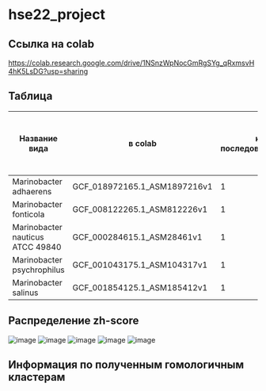 # hse22_project
## Ссылка на colab
https://colab.research.google.com/drive/1NSnzWpNocGmRgSYg_qRxmsvH4hK5LsDG?usp=sharing
## Таблица
| Название вида     | в colab | к-во последовательностей | общая длина | количество аннотированных генов | доля аннотированных генов в геноме | кол-во участков с zh-score >500 | Общая длина участков с zh-score > 500 |
| ---      | ---       | ---      | ---       | ---      | ---       | ---      | ---       |
| Marinobacter adhaerens | GCF_018972165.1_ASM1897216v1 | 1 | 4420856 | 4148 | 91.85% | 12648 | 137032 |
| Marinobacter fonticola | GCF_008122265.1_ASM812226v1 | 1 | 4543926 | 4054 | 87.94% | 23132 | 249602 |
| Marinobacter nauticus ATCC 49840 | GCF_000284615.1_ASM28461v1 | 1 | 3989480 | 3676 | 91.92% | 11762	| 127988 |
| Marinobacter psychrophilus | GCF_001043175.1_ASM104317v1 | 1 | 3998597 | 3677	 | 89.33% | 17237 | 185505 |
| Marinobacter salinus | GCF_001854125.1_ASM185412v1 | 1 | 4121005 | 3819 | 91.58% | 11628 | 126110 |
## Распределение zh-score
![image](https://user-images.githubusercontent.com/95506249/175116603-a999f9fb-d0ba-43b4-865f-453410f49c7d.png)
![image](https://user-images.githubusercontent.com/95506249/175116635-54acca3d-d6c0-4d5d-a582-cc17eba5de14.png)
![image](https://user-images.githubusercontent.com/95506249/175116665-cc3d3cc7-a370-4c49-9a2f-0e36a5213f79.png)
![image](https://user-images.githubusercontent.com/95506249/175116680-781cb00c-2fbd-485d-922a-acc64d2653ea.png)
![image](https://user-images.githubusercontent.com/95506249/175116700-754e2090-198a-4cd8-b7e2-2a63731714ae.png)
## Информация по полученным гомологичным кластерам
